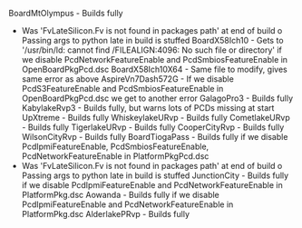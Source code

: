 BoardMtOlympus - Builds fully
  - Was 'FvLateSilicon.Fv is not found in packages path' at end of build
    o Passing args to python late in build is stuffed
BoardX58Ich10 - Gets to '/usr/bin/ld: cannot find /FILEALIGN:4096: No such file or directory' if we disable PcdNetworkFeatureEnable and PcdSmbiosFeatureEnable in OpenBoardPkgPcd.dsc
BoardX58Ich10X64 - Same file to modify, gives same error as above
AspireVn7Dash572G - If we disable PcdS3FeatureEnable and PcdSmbiosFeatureEnable in OpenBoardPkgPcd.dsc we get to another error
GalagoPro3 - Builds fully
KabylakeRvp3 - Builds fully, but warns lots of PCDs missing at start
UpXtreme - Builds fully
WhiskeylakeURvp - Builds fully
CometlakeURvp - Builds fully
TigerlakeURvp - Builds fully
CooperCityRvp - Builds fully
WilsonCityRvp - Builds fully
BoardTiogaPass - Builds fully if we disable PcdIpmiFeatureEnable, PcdSmbiosFeatureEnable, PcdNetworkFeatureEnable in PlatformPkgPcd.dsc
  - Was 'FvLateSilicon.Fv is not found in packages path' at end of build
    o Passing args to python late in build is stuffed
JunctionCity - Builds fully if we disable PcdIpmiFeatureEnable and PcdNetworkFeatureEnable in PlatformPkg.dsc
Aowanda - Builds fully if we disable PcdIpmiFeatureEnable and PcdNetworkFeatureEnable in PlatformPkg.dsc
AlderlakePRvp - Builds fully